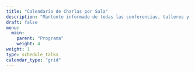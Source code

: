 ```yaml
---
title: "Calendario de Charlas por Sala"
description: "Mantente informado de todas las conferencias, talleres y actividades de la FOSS4G, el mayor evento internacional de información GeoEspacial y software libre."
draft: false
menu:
  main:
    parent: "Programa"
    weight: 4
weight: 1
type: schedule_talks
calendar_type: "grid"
---
```

